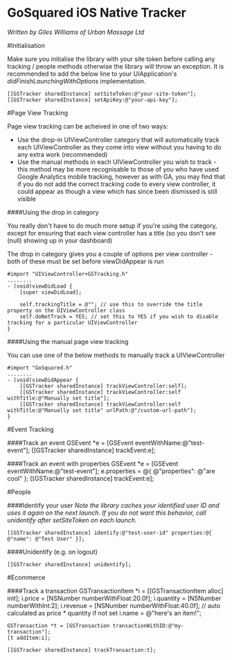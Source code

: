 GoSquared iOS Native Tracker
=========

*Written by Giles Williams of Urban Massage Ltd*

#Initialisation

Make sure you initialise the library with your site token before calling any tracking / people methods otherwise the library will throw an exception. It is recommended to add
the below line to your UIApplication's *didFinishLaunchingWithOptions* implementation.

    [[GSTracker sharedInstance] setSiteToken:@"your-site-token"];
    [[GSTracker sharedInstance] setApiKey:@"your-api-key"];



#Page View Tracking

Page view tracking can be acheived in one of two ways:

 * Use the drop-in UIViewController category that will automatically track each UIViewController as they come into view without you having to do any extra work (recommended)
 * Use the manual methods in each UIViewController you wish to track - this method may be more recognisable to those of you who have used Google Analytics mobile tracking, however as with GA, you may find that if you do not add the correct tracking code to every view controller, it could appear as though a view which has since been dismissed is still visible

####Using the drop in category

You really don't have to do much more setup if you're using the category, except for ensuring that each view controller has a title (so you don't see (null) showing up in your dashboard)

The drop in category gives you a couple of options per view controller - both of these must be set before viewDidAppear is run

    #import "UIViewController+GSTracking.h"
    ........
    - (void)viewDidLoad {
        [super viewDidLoad];
        
        self.trackingTitle = @""; // use this to override the title property on the UIViewController class
        self.doNotTrack = YES; // set this to YES if you wish to disable tracking for a particular UIViewController
    }

####Using the manual page view tracking

You can use one of the below methods to manually track a UIViewController

    #import "GoSquared.h"
    ........
    - (void)viewDidAppear {
        [[GSTracker sharedInstance] trackViewController:self];
        [[GSTracker sharedInstance] trackViewController:self withTitle:@"Manually set title"];
        [[GSTracker sharedInstance] trackViewController:self withTitle:@"Manually set title" urlPath:@"/custom-url-path"];
    }


    
#Event Tracking

####Track an event
    GSEvent *e = [GSEvent eventWithName:@"test-event"];
    [[GSTracker sharedInstance] trackEvent:e];
    
####Track an event with properties
    GSEvent *e = [GSEvent eventWithName:@"test-event"];
    e.properties = @{ @"properties": @"are cool" };
    [[GSTracker sharedInstance] trackEvent:e];


    
#People

####Identify your user
*Note the library caches your identified user ID and uses it again on the next launch. If you do not want this behavior, call unidentify after setSiteToken on each launch.*

    [[GSTracker sharedInstance] identify:@"test-user-id" properties:@{ @"name": @"Test User" }];
    
####Unidentify (e.g. on logout)
    
    [[GSTracker sharedInstance] unidentify];



#Ecommerce

####Track a transaction
    GSTransactionItem *i = [[GSTransactionItem alloc] init];
    i.price = [NSNumber numberWithFloat:20.0f];
    i.quantity = [NSNumber numberWithInt:2];
    i.revenue = [NSNumber numberWithFloat:40.0f]; // auto calculated as price * quantity if not set
    i.name = @"here's an item!";

    GSTransaction *t = [GSTransaction transactionWithID:@"my-transaction"];
    [t addItem:i];

    [[GSTracker sharedInstance] trackTransaction:t];